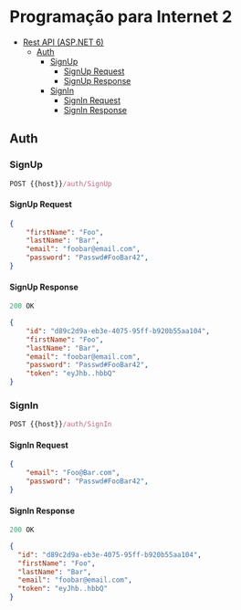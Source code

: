 # Programação para Internet 2

- [Rest API (ASP.NET 6)](#rest-api)
    - [Auth](#auth)
        - [SignUp](#Signup)
            - [SignUp Request](#Signup-request)
            - [SignUp Response](#Signup-response)
        - [SignIn](#Signin)
            - [SignIn Request](#Signin-request)
            - [SignIn Response](#Signin-response)

## Auth

### SignUp

```js
POST {{host}}/auth/SignUp
```

#### SignUp Request

```json
{
    "firstName": "Foo",
    "lastName": "Bar",
    "email": "foobar@email.com",
    "password": "Passwd#FooBar42",
}
```

#### SignUp Response

```js
200 OK
```

```json
{
    "id": "d89c2d9a-eb3e-4075-95ff-b920b55aa104",
    "firstName": "Foo",
    "lastName": "Bar",
    "email": "foobar@email.com",
    "password": "Passwd#FooBar42",
    "token": "eyJhb..hbbQ"
}
```

### SignIn

```js
POST {{host}}/auth/SignIn
```

#### SignIn Request

```json
{        
    "email": "Foo@Bar.com",
    "password": "Passwd#FooBar42",    
}
```

#### SignIn Response

```js
200 OK
```

```json
{
  "id": "d89c2d9a-eb3e-4075-95ff-b920b55aa104",
  "firstName": "Foo",
  "lastName": "Bar",
  "email": "foobar@email.com",
  "token": "eyJhb..hbbQ"
}
```